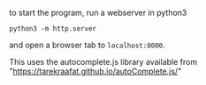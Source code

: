 to start the program, run a webserver in python3
```
python3 -m http.server
```

and open a browser tab to `localhost:8000`.

This uses the autocomplete.js library available from "https://tarekraafat.github.io/autoComplete.js/"


